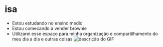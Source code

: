 # isa
- Estou estudando no ensino medio
- Estou comecando a vender brownie 
- Utilizarei esse espaço para minha organização e
compartilhamento do meu dia a dia e outras coisas
![descrição do GIF](https://images.app.goo.gl/S1bB7ks5o7iWhN6Y8)
